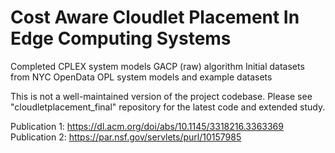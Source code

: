 # Cost Aware Cloudlet Placement In Edge Computing Systems
Completed CPLEX system models
GACP (raw) algorithm
Initial datasets from NYC OpenData
OPL system models and example datasets

This is not a well-maintained version of the project codebase.
Please see "cloudletplacement_final" repository for the latest code and extended study.

Publication 1: https://dl.acm.org/doi/abs/10.1145/3318216.3363369
Publication 2: https://par.nsf.gov/servlets/purl/10157985
